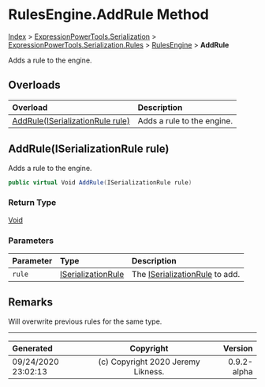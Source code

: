 ﻿# RulesEngine.AddRule Method

[Index](../index.md) > [ExpressionPowerTools.Serialization](ExpressionPowerTools.Serialization.a.md) > [ExpressionPowerTools.Serialization.Rules](ExpressionPowerTools.Serialization.Rules.n.md) > [RulesEngine](ExpressionPowerTools.Serialization.Rules.RulesEngine.cs.md) > **AddRule**

Adds a rule to the engine.

## Overloads

| Overload | Description |
| :-- | :-- |
| [AddRule(ISerializationRule rule)](#addruleiserializationrule-rule) | Adds a rule to the engine. |
## AddRule(ISerializationRule rule)

Adds a rule to the engine.

```csharp
public virtual Void AddRule(ISerializationRule rule)
```

### Return Type

 [Void](https://docs.microsoft.com/dotnet/api/system.void) 

### Parameters

| Parameter | Type | Description |
| :-- | :-- | :-- |
| `rule` | [ISerializationRule](ExpressionPowerTools.Serialization.Signatures.ISerializationRule.i.md) | The [ISerializationRule](ExpressionPowerTools.Serialization.Signatures.ISerializationRule.i.md) to add. |


## Remarks

Will overwrite previous rules for the same type.


---

| Generated | Copyright | Version |
| :-- | :-: | --: |
| 09/24/2020 23:02:13 | (c) Copyright 2020 Jeremy Likness. | 0.9.2-alpha |
